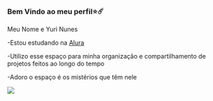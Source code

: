 ### Bem Vindo ao meu perfil⭐☄️

Meu Nome e Yuri Nunes

-Estou estudando na [Alura](https://www.alura.com.br)

-Utilizo esse espaço para minha organização e compartilhamento de projetos feitos ao longo do tempo

-Adoro o espaço é os mistérios que têm nele 

![](https://tenor.com/pt-BR/view/me-space-walk-gif-10802232)
